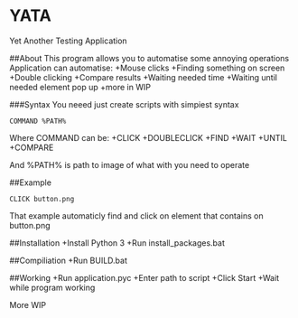 # YATA
Yet Another Testing Application

##About
This program allows you to automatise some annoying operations
Application can automatise:
+Mouse clicks
+Finding something on screen
+Double clicking
+Compare results
+Waiting needed time
+Waiting until needed element pop up
+more in WIP

###Syntax
You neeed just create scripts with simpiest syntax
```script
COMMAND %PATH%
```

Where COMMAND can be:
+CLICK
+DOUBLECLICK
+FIND
+WAIT
+UNTIL
+COMPARE

And %PATH% is path to image of what with you need to operate

##Example
```script
CLICK button.png
```

That example automaticly find and click on element that contains on button.png

##Installation
+Install Python 3
+Run install_packages.bat

##Compiliation
+Run BUILD.bat

##Working
+Run application.pyc
+Enter path to script
+Click Start
+Wait while program working

More WIP
